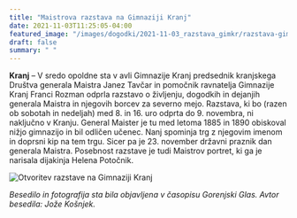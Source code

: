 ```yaml
---
title: "Maistrova razstava na Gimnaziji Kranj" 
date: 2021-11-03T11:25:05-04:00
featured_image: "/images/dogodki/2021-11-03_razstava_gimkr/razstava-gimkr-2021-11-03.jpg"
draft: false
summary: " "
---
```


**Kranj** – V sredo opoldne sta v avli Gimnazije Kranj predsednik kranjskega Društva generala Maistra Janez Tavčar in pomočnik ravnatelja Gimnazije Kranj Franci Rozman odprla razstavo o življenju, dogodkih in dejanjih generala Maistra in njegovih borcev za severno mejo. Razstava, ki bo (razen ob sobotah in nedeljah) med 8. in 16. uro odprta do 9. novembra, ni naključno v Kranju. General Maister je tu med letoma 1885 in 1890 obiskoval nižjo gimnazijo in bil odličen učenec. Nanj spominja trg z njegovim imenom in doprsni kip na tem trgu. Sicer pa je 23. november državni praznik dan generala Maistra. Posebnost razstave je tudi Maistrov portret, ki ga je narisala dijakinja Helena Potočnik.

![](/images/dogodki/2021-11-03_razstava_gimkr/razstava-gimkr-2021-11-03.jpg "Otvoritev razstave na Gimnaziji Kranj")

*Besedilo in fotografija sta bila objavljena v časopisu Gorenjski Glas. Avtor besedila: Jože Košnjek.*